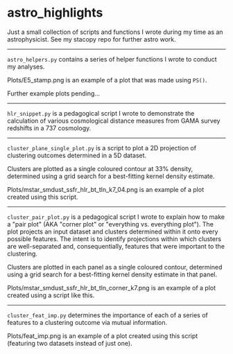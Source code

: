 # astro_highlights
Just a small collection of scripts and functions I wrote during my time as an astrophysicist. See my stacopy repo for further astro work.

___

`astro_helpers.py` contains a series of helper functions I wrote to conduct my analyses.

Plots/E5_stamp.png is an example of a plot that was made using `PS()`.

Further example plots pending...

___

`hlr_snippet.py` is a pedagogical script I wrote to demonstrate the calculation of various 
cosmological distance measures from GAMA survey redshifts in a 737 cosmology.

___

`cluster_plane_single_plot.py` is a script to plot a 2D projection of clustering outcomes determined in a 5D dataset.

Clusters are plotted as a single coloured contour at 33% density, determined using a grid search for a best-fitting kernel density estimate.

Plots/mstar_smdust_ssfr_hlr_bt_tln_k7_04.png is an example of a plot created using this script.

___

`cluster_pair_plot.py` is a pedagogical script I wrote to explain how to make a "pair plot" (AKA "corner plot" or "everything vs. everything plot"). The plot projects an input dataset and clusters determined within it onto every possible features. The intent is to identify projections within which clusters are well-separated and, consequentially, features that were important to the clustering. 

Clusters are plotted in each panel as a single coloured contour, determined using a grid search for a best-fitting kernel density estimate in that panel.

Plots/mstar_smdust_ssfr_hlr_bt_tln_corner_k7.png is an example of a plot created using a script like this.

___

`cluster_feat_imp.py` determines the importance of each of a series of features to a clustering outcome via mutual information.

Plots/feat_imp.png is an example of a plot created using this script (featuring two datasets instead of just one).